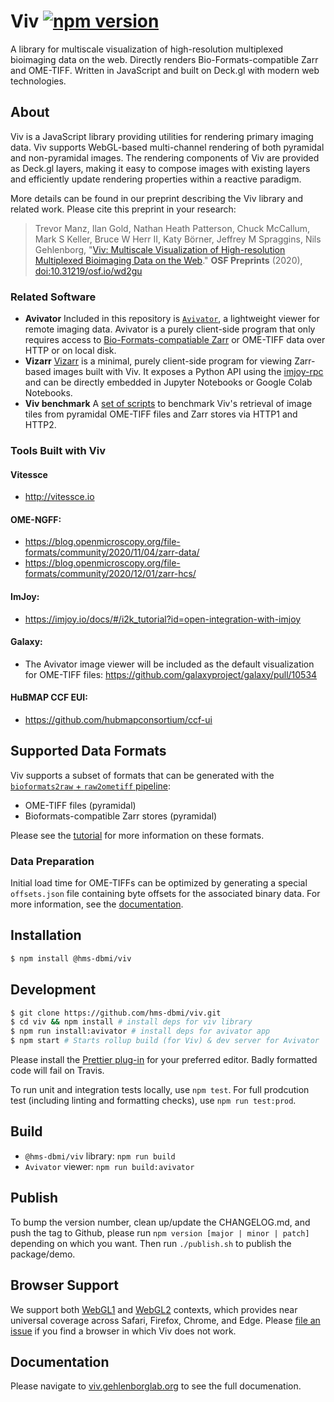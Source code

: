 # Viv [![npm version](https://badge.fury.io/js/%40hms-dbmi%2Fviv.svg)](https://badge.fury.io/js/%40hms-dbmi%2Fviv)

A library for multiscale visualization of high-resolution multiplexed bioimaging data on the web. Directly renders Bio-Formats-compatible Zarr and OME-TIFF.
Written in JavaScript and built on Deck.gl with modern web technologies.

## About

Viv is a JavaScript library providing utilities for rendering primary imaging data. Viv supports WebGL-based multi-channel rendering of both pyramidal and non-pyramidal images. The rendering components of Viv are provided as Deck.gl layers, making it easy to compose images with existing layers and efficiently update rendering properties within a reactive paradigm. 

More details can be found in our preprint describing the Viv library and related work. Please cite this preprint in your research:

> Trevor Manz, Ilan Gold, Nathan Heath Patterson, Chuck McCallum, Mark S Keller, Bruce W Herr II, Katy Börner, Jeffrey M Spraggins, Nils Gehlenborg, "[Viv: Multiscale Visualization of High-resolution Multiplexed Bioimaging Data on the Web](https://osf.io/wd2gu/)." **OSF Preprints** (2020), [doi:10.31219/osf.io/wd2gu](https://doi.org/10.31219/osf.io/wd2gu)

### Related Software 

  - **Avivator** Included in this repository is [`Avivator`](http://avivator.gehlenborglab.org), a lightweight viewer for remote imaging data. Avivator is a purely client-side program that only requires access to [Bio-Formats-compatiable Zarr](./tutorial#option-1-create-a-bio-formats-raw-zarr) or OME-TIFF data over HTTP or on local disk.
  - **Vizarr** [Vizarr](https://github.com/hms-dbmi/vizarr) is a minimal, purely client-side program for viewing Zarr-based images built with Viv. It exposes a Python API using the [imjoy-rpc](https://github.com/imjoy-team/imjoy-rpc) and can be directly embedded in Jupyter Notebooks or Google Colab Notebooks.
  - **Viv benchmark** A [set of scripts](https://github.com/hms-dbmi/viv-tile-benchmark) to benchmark Viv's retrieval of image tiles from pyramidal OME-TIFF files and Zarr stores via HTTP1 and HTTP2.

### Tools Built with Viv

#### Vitessce
- http://vitessce.io

#### OME-NGFF:
- https://blog.openmicroscopy.org/file-formats/community/2020/11/04/zarr-data/
- https://blog.openmicroscopy.org/file-formats/community/2020/12/01/zarr-hcs/ 

#### ImJoy:
- https://imjoy.io/docs/#/i2k_tutorial?id=open-integration-with-imjoy  

#### Galaxy:
- The Avivator image viewer will be included as the default visualization for OME-TIFF files: https://github.com/galaxyproject/galaxy/pull/10534

#### HuBMAP CCF EUI:
- https://github.com/hubmapconsortium/ccf-ui


## Supported Data Formats


Viv supports a subset of formats that can be generated with the [`bioformats2raw` + `raw2ometiff` pipeline]((https://www.glencoesoftware.com/blog/2019/12/09/converting-whole-slide-images-to-OME-TIFF.html)):

- OME-TIFF files (pyramidal)
- Bioformats-compatible Zarr stores (pyramidal)

Please see the [tutorial](./tutorial/README.md) for more information on these formats.

### Data Preparation

Initial load time for OME-TIFFs can be optimized by generating a special `offsets.json` file containing byte offsets for the associated binary data. For more information, see the [documentation](http://viv.gehlenborglab.org/#data-preparation).

## Installation

```bash
$ npm install @hms-dbmi/viv
```

## Development

```bash
$ git clone https://github.com/hms-dbmi/viv.git
$ cd viv && npm install # install deps for viv library
$ npm run install:avivator # install deps for avivator app
$ npm start # Starts rollup build (for Viv) & dev server for Avivator
```

Please install the [Prettier plug-in](https://prettier.io/docs/en/editors.html) for your preferred editor. Badly formatted code will fail on Travis.

To run unit and integration tests locally, use `npm test`. For full prodcution test (including linting and formatting checks), 
use `npm run test:prod`.

## Build

- `@hms-dbmi/viv` library: `npm run build`
- `Avivator` viewer: `npm run build:avivator`

## Publish

To bump the version number, clean up/update the CHANGELOG.md, and push the tag to Github,
please run `npm version [major | minor | patch]` depending on which you want. Then run `./publish.sh` to publish the package/demo.

## Browser Support

We support both [WebGL1](https://caniuse.com/?search=webgl) and [WebGL2](https://caniuse.com/?search=webgl2) contexts, which provides near universal coverage across Safari, Firefox, Chrome, and Edge. Please [file an issue](https://github.com/hms-dbmi/viv/issues/new) if you find a browser in which Viv does not work.

## Documentation

Please navigate to [viv.gehlenborglab.org](http://viv.gehlenborglab.org) to see the full documenation.
